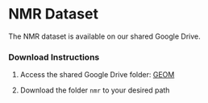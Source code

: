 
# NMR Dataset

The NMR dataset is available on our shared Google Drive.

### Download Instructions

1. Access the shared Google Drive folder: [GEOM](https://drive.google.com/drive/folders/11ejx1NOPgTSpsfIZibpsdj3-C8DXdVDB?usp=drive_link)

2. Download the folder  `nmr` to your desired path
